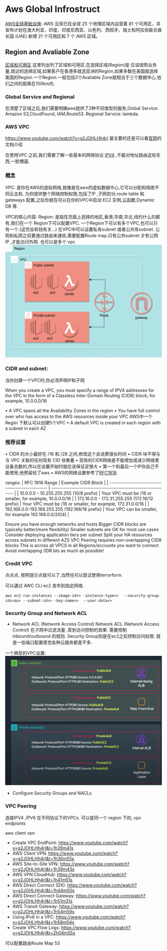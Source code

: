 # Aws Global Infrostruct
[AWS全球基础设施](https://aws.amazon.com/cn/about-aws/global-infrastructure/): AWS 云现已在全球 25 个地理区域内运营着 81 个可用区，并宣布计划在澳大利亚、印度、印度尼西亚、以色列、西班牙、瑞士和阿拉伯联合酋长国 (UAE) 新增 21 个可用区和 7 个 AWS 区域。

## Region and Avaliable Zone
[区域和可用区](https://aws.amazon.com/cn/about-aws/global-infrastructure/regions_az/?p=ngi&loc=2)
这里列出列了区域和可用区,在选择区域(Region)是 应该按照业务量,就近的选择区域,如果客户在香港多就选亚洲的Region,如果多数在美国就选择美国的Region
一个Region 一般包括3个Avaliable Zone就相当于三个数据中心,他们之间的距离在100km内.
### Global Service and Regional
在清楚了区域之后,我们需要明确aws提供了2种不同类型的服务,Global Service: Amazon S3,CloudFound, IAM,Route53.
Regional Service: lambda.


### AWS VPC
https://www.youtube.com/watch?v=g2JOHLHh4rI
最主要的还是可以看[官网](https://docs.aws.amazon.com/vpc/latest/userguide/what-is-amazon-vpc.html)的文档介绍

在使用VPC 之前,我们需要了解一些基本的网络协议 [IPV4](../../network/networkLayer.md) ,不能对地址路由这些东西,一脸懵逼.



### 概念
VPC: 是你在AWS的虚拟网络,就像是在aws的虚拟数据中心,它可以分配和隔绝不同云主机. 为你提供整个网络控制权限,包括了IP ,子网划分,route table 和 gateways 配置,之后你就在可以在你的VPC中启动 EC2 实例,云函数,Dynamic DB 等.

VPC的核心内容:
Region: 是指在页面上选择的地区,香港,华南,华北,纽约什么的都有,我们在一个 Region下可以配置VPC.
一个Region下可以有多个VPC,也可以只有一个.(这完全和钱有关...)
在VPC中可以设置私有subnet 或者公共有subnet.
公网和私网之前要通过路由来通信,需要配置Route map.只有公共subnet 才有公网IP ,才能访问外网.
也可以是多个 vpc![VPC](../../assets/vpc.png) 

### CIDR and subnet:
当你创建一个VPC时,你必须声明IP和子网

When you create a VPC, you must specify a range of IPV4 addresses for the VPC in the form of a Classless Inter-Domain
Routing (CIDR) block; for example, 10.0.0.0/16

• A VPC spans all the Availability Zones in the region
• You have full control over who has access to the AWS resources
inside your VPC
AWS中一个Regiin 下默认可以创建5个VPC
• A default VPC is created in each region with a subnet in each AZ

### 推荐设置
• CIDR 的大小最好在 /16 和 /28 之间,修改这个会话费很长时间
• CIDR 块不得与与 VPC 关联的任何现有 CID 块重叠
• 现有的CIDR网络是不能增加或减少网络里设备总数的,所以在设置开始时就应该保证足够大
• 第一个和最后一个IP你自己不能使用,他预留给了aws
• AWS的网络设置参考了[RFC1918](https://datatracker.ietf.org/doc/html/rfc1918)

ranges:
| RFC 1918 Range                                  | Example CIDR Block                                          | 
| ----------------------------------------------- | ----------------------------------------------------------- | 
| 10.0.0.0 - 10.255.255.255 (10/8 prefix)         | Your VPC must be /16 or smaller, for example, 10.0.0.0/16   | 
| 172.16.0.0 - 172.31.255.255 (172.16/12 prefix)  | Your VPC must be /16 or smaller, for example, 172.31.0.0/16 | 
| 192.168.0.0-192.168.255.255 (192.168/16 prefix) | Your VPC can be smaller, for example 192.168.0.0/20(4)      | 

Ensure you have enough networks and hosts
Bigger CIDR blocks are typically better(more flexibility)
Smaller subnets are OK for most use cases
Consider deploying application tiers per subnet
Split your HA resources across subnets in different AZS
VPC Peering requires non-overlapping CIDR blocks
This is across all VPCS in all Regions/accounts you want to connect
Avoid overlapping (IDR blo as much as possible!

### Credit VPC
点点点, 按照提示点就可以了,当然也可以尝试使用terrorform.

可以通过 AWC CLI ec2 发布到指定网络.
```
aws ec2 run-instances --image-id<> -instance-type<>  --security-group-ids<au> --subnet-id<> -key-name<>  --user-data<>
```

### Security Group and Network ACL

* Network ACL (Network Access Control) 
Network ACL (Network Access Control) 在子网中过滤流量 ,答到访问控制的效果.
需要控制 inbound/outbound 的规则.
Security Group则是在ec2之前控制访问权限. 就是一些端口配置感觉各种云服务都差不多.

一个典型的VPC设置:
![vpc class](../../assets/aws_vpc.png)
* Configure Security Groups and NACLs


### VPC Peering

连接IPV4 ,IPV6 在不同协议下的VPCs.
可以是同一个 region 下的,
vpc endpionts

aws client vpn
- Create VPC EndPoint: https://www.youtube.com/watch?v=g2JOHLHh4rI&t=1h26m41s
- AWS Client VPN: https://www.youtube.com/watch?v=g2JOHLHh4rI&t=1h36m55s
- AWS Site-to-Site VPN: https://www.youtube.com/watch?v=g2JOHLHh4rI&t=1h39m43s
- AWS VPN CloudHub: https://www.youtube.com/watch?v=g2JOHLHh4rI&t=1h41m51s
- AWS Direct Connect (DX): https://www.youtube.com/watch?v=g2JOHLHh4rI&t=1h44m50s
- AWS Direct Connect Gateway: https://www.youtube.com/watch?v=g2JOHLHh4rI&t=1h51m31s
- AWS Transit Gateway: https://www.youtube.com/watch?v=g2JOHLHh4rI&t=1h54m59s
- Using IPv6 in a VPC: https://www.youtube.com/watch?v=g2JOHLHh4rI&t=1h58m54s
- Create VPC Flow Logs: https://www.youtube.com/watch?v=g2JOHLHh4rI&t=2h04m55s


可以配置路由Route Map 53